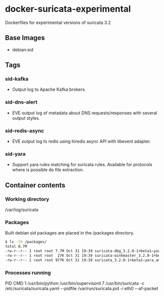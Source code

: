 # docker-suricata-experimental
Dockerfiles for experimental versions of suricata 3.2

## Base Images

 - debian:sid
 
## Tags

### sid-kafka

 - Output log to Apache Kafka brokers.
 
### sid-dns-alert

 - EVE output log of metadata about DNS requests/responses with several output styles.
 
### sid-redis-async
 
 - EVE output log to redis using hiredis async API with libevent adapter.
 
### sid-yara

 - Support yara rules matching for suricata rules. Available for protocols where is possible do file extraction.


## Container contents


### Working directory

/var/log/suricata

### Packages
Built debian sid packages are placed in the /packages directory.

```bash
$ ls -lh /packages/
total 8.7M
-rw-r--r-- 1 root root 7.7M Oct 31 19:39 suricata-dbg_3.2.0-1+beta1~yara_amd64.deb
-rw-r--r-- 1 root root  27K Oct 31 19:39 suricata-oinkmaster_3.2.0-1+beta1~yara_all.deb
-rw-r--r-- 1 root root 977K Oct 31 19:39 suricata_3.2.0-1+beta1~yara_amd64.deb
```

### Processes running

  PID CMD
    1 /usr/bin/python /usr/bin/supervisord
    7 /usr/bin/suricata -c /etc/suricata/suricata.yaml --pidfile /var/run/suricata.pid -i eth0 --af-packet
